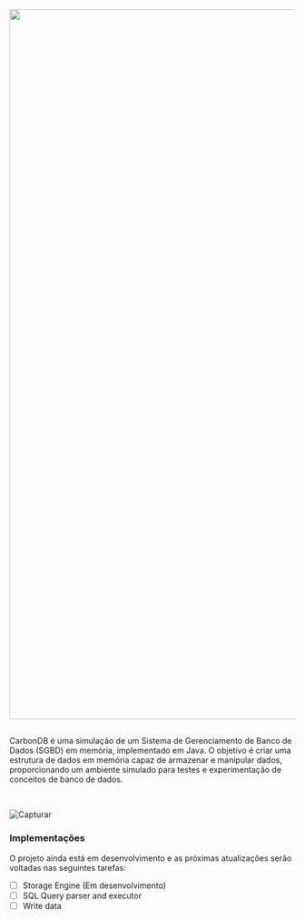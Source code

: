 <div align="center">
  <img width="1251" alt="Splash Screen" src="https://github.com/lucasramallo/carbon-dbms/assets/108425719/fbb033a4-3603-4e03-bfc0-8210b23543cb">
</div>

## 

CarbonDB é uma simulação de um Sistema de Gerenciamento de Banco de Dados (SGBD) em memória, implementado em Java. O objetivo é criar uma estrutura de dados em memória capaz de armazenar e manipular dados, proporcionando um ambiente simulado para testes e experimentação de conceitos de banco de dados.

<br/>

![Capturar](https://github.com/lucasramallo/carbon-dbms/assets/108425719/39c24836-ade3-435f-8ca9-d913714f0b9d)

### Implementações

O projeto ainda está em desenvolvimento e as próximas atualizações serão voltadas nas seguintes tarefas:

- [ ] Storage Engine (Em desenvolvimento)
- [ ] SQL Query parser and executor
- [ ] Write data
